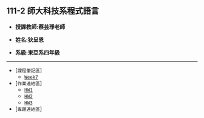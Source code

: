 # 
## 111-2 師大科技系程式語言

+ **授課教師:蔡芸琤老師**

+ **姓名:狄呈恩** 

+ **系級:東亞系四年級**

---
+ [`課程筆記區`]
  + [`Week7`](https://github.com/AlexTeki/PL/blob/main/Notes/Week%207.text)
+ [`作業連結區`]
  + [`HW1`](https://github.com/AlexTeki/PL/blob/main/HW1/HW1.ipynb)
  + [`HW2`](https://github.com/AlexTeki/PL/blob/main/HW2/HW2.ipynb)
  + [`HW3`](https://github.com/AlexTeki/PL/blob/main/HW3/HW3.ipynb)
+ [`專題連結區`]
